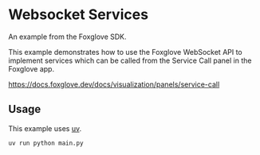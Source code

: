 # Websocket Services

An example from the Foxglove SDK.

This example demonstrates how to use the Foxglove WebSocket API to implement services which can be
called from the Service Call panel in the Foxglove app.

https://docs.foxglove.dev/docs/visualization/panels/service-call

## Usage

This example uses [uv](https://docs.astral.sh/uv/).

```bash
uv run python main.py
```

